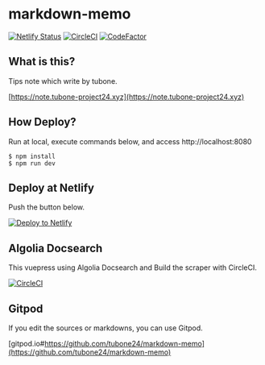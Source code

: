# markdown-memo

[![Netlify Status](https://api.netlify.com/api/v1/badges/835a958e-9e63-422a-b53d-f56156e490ec/deploy-status)](https://app.netlify.com/sites/pedantic-lewin-5f8622/deploys)
[![CircleCI](https://circleci.com/gh/tubone24/markdown-memo.svg?style=svg)](https://circleci.com/gh/tubone24/markdown-memo)
[![CodeFactor](https://www.codefactor.io/repository/github/tubone24/markdown-memo/badge)](https://www.codefactor.io/repository/github/tubone24/markdown-memo)

## What is this?

Tips note which write by tubone.

[https://note.tubone-project24.xyz](https://note.tubone-project24.xyz)

## How Deploy?

Run at local, execute commands below, and access http://localhost:8080

```
$ npm install
$ npm run dev
```

## Deploy at Netlify

Push the button below.

[![Deploy to Netlify](https://www.netlify.com/img/deploy/button.svg)](https://app.netlify.com/start/deploy?repository=https://github.com/tubone24/markdown-memo)

## Algolia Docsearch

This vuepress using Algolia Docsearch and Build the scraper with CircleCI.

[![CircleCI](https://circleci.com/gh/tubone24/markdown-memo.svg?style=svg)](https://circleci.com/gh/tubone24/markdown-memo)

## Gitpod

If you edit the sources or markdowns, you can use Gitpod.

[gitpod.io#https://github.com/tubone24/markdown-memo](https://github.com/tubone24/markdown-memo)
